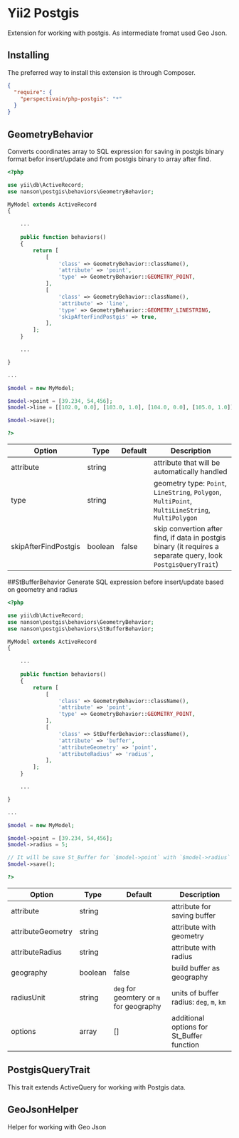 # Yii2 Postgis

Extension for working with postgis. As intermediate fromat used Geo Json.

## Installing

The preferred way to install this extension is through Composer.

```json
{
  "require": {
    "perspectivain/php-postgis": "*"
  }
}
```

## GeometryBehavior

Converts coordinates array to SQL expression for saving in postgis binary format befor insert/update and from postgis binary to array after find.

```php
<?php

use yii\db\ActiveRecord;
use nanson\postgis\behaviors\GeometryBehavior;

MyModel extends ActiveRecord
{

	...
	
	public function behaviors()
	{
		return [
			[
				'class' => GeometryBehavior::className(),
				'attribute' => 'point',
				'type' => GeometryBehavior::GEOMETRY_POINT,
			],
			[
				'class' => GeometryBehavior::className(),
				'attribute' => 'line',
				'type' => GeometryBehavior::GEOMETRY_LINESTRING,
				'skipAfterFindPostgis' => true,
			],
		];
	}

	...

}

...

$model = new MyModel;

$model->point = [39.234, 54,456];
$model->line = [[102.0, 0.0], [103.0, 1.0], [104.0, 0.0], [105.0, 1.0]];

$model->save();

?>
```
| Option				| Type		| Default	| Description	|
|-----------------------|-----------|-----------|---------------|
| attribute				| string	|			| attribute that will be automatically handled|
| type					| string	|			| geometry type: `Point`, `LineString`, `Polygon`, `MultiPoint`, `MultiLineString`, `MultiPolygon`|
| skipAfterFindPostgis	| boolean	| false		| skip convertion after find, if data in postgis binary  (it requires a separate query, look `PostgisQueryTrait`)|

##StBufferBehavior
Generate SQL expression before insert/update based on geometry and radius

```php
<?php

use yii\db\ActiveRecord;
use nanson\postgis\behaviors\GeometryBehavior;
use nanson\postgis\behaviors\StBufferBehavior;

MyModel extends ActiveRecord
{

	...
	
	public function behaviors()
	{
		return [
			[
				'class' => GeometryBehavior::className(),
				'attribute' => 'point',
				'type' => GeometryBehavior::GEOMETRY_POINT,
			],
			[
				'class' => StBufferBehavior::className(),
				'attribute' => 'buffer',
				'attributeGeometry' => 'point',
				'attributeRadius' => 'radius',
			],
		];
	}

	...

}

...

$model = new MyModel;

$model->point = [39.234, 54,456];
$model->radius = 5;

// It will be save St_Buffer for `$model->point` with `$model->radius` in `$model->buffer`
$model->save();

?>
```

| Option			| Type		| Default	| Description	|
|-------------------|-----------|-----------|---------------|
| attribute			| string	|			| attribute for saving buffer |
| attributeGeometry	| string	|			| attribute with geometry |
| attributeRadius	| string	|			| attribute with radius |
| geography			| boolean	| false		| build buffer as geography |
| radiusUnit		| string	| `deg` for geomtery or `m` for geography | units of buffer radius: `deg`, `m`, `km` |
| options			| array		|[]			| additional options for St_Buffer function |

## PostgisQueryTrait

This trait extends ActiveQuery for working with Postgis data.

## GeoJsonHelper
Helper for working with Geo Json